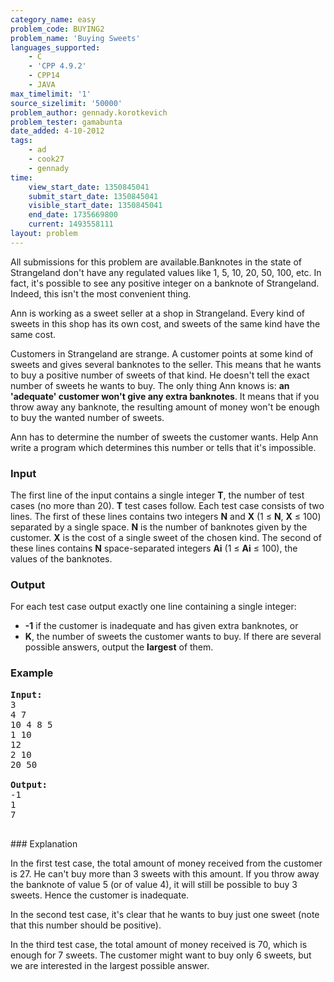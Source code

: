 ```yaml
---
category_name: easy
problem_code: BUYING2
problem_name: 'Buying Sweets'
languages_supported:
    - C
    - 'CPP 4.9.2'
    - CPP14
    - JAVA
max_timelimit: '1'
source_sizelimit: '50000'
problem_author: gennady.korotkevich
problem_tester: gamabunta
date_added: 4-10-2012
tags:
    - ad
    - cook27
    - gennady
time:
    view_start_date: 1350845041
    submit_start_date: 1350845041
    visible_start_date: 1350845041
    end_date: 1735669800
    current: 1493558111
layout: problem
---
```

All submissions for this problem are available.Banknotes in the state of Strangeland don't have any regulated values like 1, 5, 10, 20, 50, 100, etc. In fact, it's possible to see any positive integer on a banknote of Strangeland. Indeed, this isn't the most convenient thing.

Ann is working as a sweet seller at a shop in Strangeland. Every kind of sweets in this shop has its own cost, and sweets of the same kind have the same cost.

Customers in Strangeland are strange. A customer points at some kind of sweets and gives several banknotes to the seller. This means that he wants to buy a positive number of sweets of that kind. He doesn't tell the exact number of sweets he wants to buy. The only thing Ann knows is: **an 'adequate' customer won't give any extra banknotes**. It means that if you throw away any banknote, the resulting amount of money won't be enough to buy the wanted number of sweets.

Ann has to determine the number of sweets the customer wants. Help Ann write a program which determines this number or tells that it's impossible.

### Input

The first line of the input contains a single integer **T**, the number of test cases (no more than 20). **T** test cases follow. Each test case consists of two lines. The first of these lines contains two integers **N** and **X** (1 ≤ **N**, **X** ≤ 100) separated by a single space. **N** is the number of banknotes given by the customer. **X** is the cost of a single sweet of the chosen kind. The second of these lines contains **N** space-separated integers **Ai** (1 ≤ **Ai** ≤ 100), the values of the banknotes.

### Output

For each test case output exactly one line containing a single integer:

- **-1** if the customer is inadequate and has given extra banknotes, or
- **K**, the number of sweets the customer wants to buy. If there are several possible answers, output the **largest** of them.

### Example

<pre>
<b>Input:</b>
3
4 7
10 4 8 5
1 10
12
2 10
20 50

<b>Output:</b>
-1
1
7

</pre>### Explanation
In the first test case, the total amount of money received from the customer is 27. He can't buy more than 3 sweets with this amount. If you throw away the banknote of value 5 (or of value 4), it will still be possible to buy 3 sweets. Hence the customer is inadequate.

In the second test case, it's clear that he wants to buy just one sweet (note that this number should be positive).

In the third test case, the total amount of money received is 70, which is enough for 7 sweets. The customer might want to buy only 6 sweets, but we are interested in the largest possible answer.
